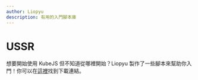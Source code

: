 ```yaml
---
author: Liopyu
description: 有用的入門腳本庫
---
```


# USSR

想要開始使用 KubeJS 但不知道從哪裡開始？Liopyu 製作了一些腳本來幫助你入門！你可以在[這裡](https://github.com/liopyu/ussr)找到下載連結。